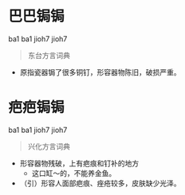 # 巴巴锔锔
ba1 ba1 jioh7 jioh7
> 东台方言词典
- 原指瓷器锔了很多铜钉，形容器物陈旧，破损严重。

# 疤疤锔锔
ba1 ba1 jioh7 jioh7
> 兴化方言词典
- 形容器物残破，上有疤痕和钉补的地方
  - 这口缸～的，不能养金鱼。
- （引）形容人面部疤痕、痤疮较多，皮肤缺少光泽。

